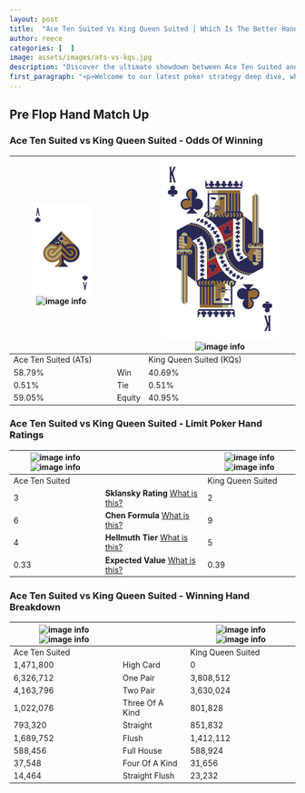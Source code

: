 ```yaml
---
layout: post
title:  "Ace Ten Suited Vs King Queen Suited | Which Is The Better Hand In Poker? A Complete Guide"
author: reece
categories: [  ]
image: assets/images/ats-vs-kqs.jpg
description: "Discover the ultimate showdown between Ace Ten Suited and King Queen Suited in poker! Uncover the odds, strategies, and scenarios where one hand triumphs over the other. Get ready to up your poker game with this thrilling analysis."
first_paragraph: "<p>Welcome to our latest poker strategy deep dive, where we're pitting two distinct hands against each other in a high-stakes showdown: Ace Ten Suited vs King Queen Suited.</p><p>In the dynamic world of poker, every decision counts, and knowing which hand holds the upper hand is key to your success at the table.</p><p>In this article, we'll dissect these two hands, explore the scenarios where one dominates the other, and equip you with the knowledge to make strategic choices that can tip the odds in your favor.</p><p>Get ready to unravel the intriguing dynamics of these poker hands and elevate your game to new heights.</p>"
---
```




[comment]: # (sp0)

## Pre Flop Hand Match Up

<div class="table hand-ratings" markdown="1"> 



### Ace Ten Suited vs King Queen Suited - Odds Of Winning


    
| ![image info](assets/images/hand1/A.png) ![image info](assets/images/hand1/ts.png) |  | ![image info](assets/images/hand2/K.png) ![image info](assets/images/hand2/qs.png) |
| -------- | -------- | -------- |
| Ace Ten Suited (ATs) |  | King Queen Suited (KQs) |
| 58.79% | Win | 40.69% |
| 0.51% | Tie | 0.51% |
| 59.05% | Equity | 40.95% |




[comment]: # (sp1)



### Ace Ten Suited vs King Queen Suited - Limit Poker Hand Ratings


    
| ![image info](https://www.riverpairs.com/assets/images/hand1/A.png) ![image info](https://www.riverpairs.com/assets/images/hand1/ts.png) |  | ![image info](https://www.riverpairs.com/assets/images/hand2/K.png) ![image info](https://www.riverpairs.com/assets/images/hand2/qs.png) |
| -------- | -------- | -------- |
| Ace Ten Suited |  | King Queen Suited |
| 3 | **Sklansky Rating** [What is this?](/sklansky-rating-explained) | 2 |
| 6 | **Chen Formula** [What is this?](/chen-formula-explained) | 9 |
| 4 | **Hellmuth Tier** [What is this?](/Hellmuth-tier-explained) | 5 |
| 0.33 | **Expected Value** [What is this?](/expected-value-explained) | 0.39 |




[comment]: # (sp2)



### Ace Ten Suited vs King Queen Suited - Winning Hand Breakdown


    
| ![image info](https://www.riverpairs.com/assets/images/hand1/A.png) ![image info](https://www.riverpairs.com/assets/images/hand1/ts.png) |  | ![image info](https://www.riverpairs.com/assets/images/hand2/K.png) ![image info](https://www.riverpairs.com/assets/images/hand2/qs.png) |
| -------- | -------- | -------- |
| Ace Ten Suited |  | King Queen Suited |
| 1,471,800 | High Card | 0 |
| 6,326,712 | One Pair | 3,808,512 |
| 4,163,796 | Two Pair | 3,630,024 |
| 1,022,076 | Three Of A Kind | 801,828 |
| 793,320 | Straight | 851,832 |
| 1,689,752 | Flush | 1,412,112 |
| 588,456 | Full House | 588,924 |
| 37,548 | Four Of A Kind | 31,656 |
| 14,464 | Straight Flush | 23,232 |




[comment]: # (sp3)



</div>

[comment]: # (sp4)



[comment]: # (sp5)

